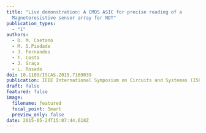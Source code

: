 ```yaml
---
title: "Live demonstration: A CMOS ASIC for precise reading of a
  Magnetoresistive sensor array for NDT"
publication_types:
  - "1"
authors:
  - D. M. Caetano
  - M. S.Piedade
  - J. Fernandes
  - T. Costa
  - J. Graça
  - L. Rosado
doi: 10.1109/ISCAS.2015.7169039
publication: IEEE International Symposium on Circuits and Systemas (ISCAS), 2014.
draft: false
featured: false
image:
  filename: featured
  focal_point: Smart
  preview_only: false
date: 2015-05-24T15:07:44.618Z
---
```

